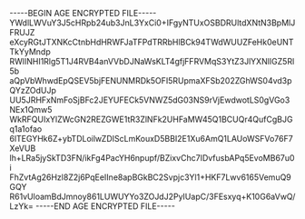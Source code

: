 -----BEGIN AGE ENCRYPTED FILE-----
YWdlLWVuY3J5cHRpb24ub3JnL3YxCi0+IFgyNTUxOSBDRUltdXNtN3BpMlJFRUJZ
eXcyRGtJTXNKcCtnbHdHRWFJaTFPdTRRbHlBCk94TWdWUUZFeHk0eUNTTkYyMndp
RWlINHI1Rlg5T1J4RVB4anVVbDJNaWsKLT4gfjFFRVMqS3YtZ3JlYXNlIGZ5Rl5b
aQpVbWhwdEpQSEV5bjFENUNMRDk5OFI5RUpmaXFSb202ZGhWS04vd3pQYzZOdUJp
UU5JRHFxNmFoSjBFc2JEYUFECk5VNWZ5dG03NS9rVjEwdwotLS0gVGo3NEx1Qmw5
WkRFQUIxYlZWcGN2REZGWE1tR3ZlNFk2UHFaMW45Q1BCUQr4QufCgBJGq1a1ofao
6lTEGYHk6Z+ybTDLoilwZDIScLmKouxD5BBI2E1Xu6AmQ1LAUoWSFVo76F7XeVUB
lh+LRa5jySkTD3FN/ikFg4PacYH6npupf/BZixvChc7IDvfusbAPq5EvoMB67u0i
FhZvtAg26Hzl8Z2j6PqEeIIne8apBGkBC2Svpjc3Yl1+HKF7Lwv6165VemuQ9GQY
R61vUloamBdJmnoy861LUWUYYo3ZOJdJ2PyIUapC/3FEsxyq+K10G6aVwQ/LzYk=
-----END AGE ENCRYPTED FILE-----
